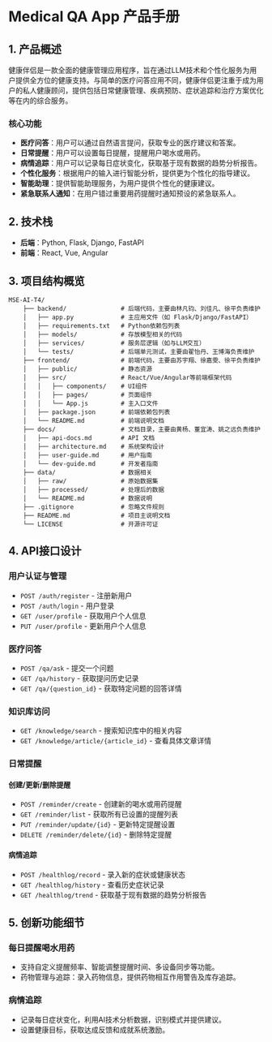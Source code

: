 # Medical QA App 产品手册

## 1. 产品概述
健康伴侣是一款全面的健康管理应用程序，旨在通过LLM技术和个性化服务为用户提供全方位的健康支持。与简单的医疗问答应用不同，健康伴侣更注重于成为用户的私人健康顾问，提供包括日常健康管理、疾病预防、症状追踪和治疗方案优化等在内的综合服务。

### 核心功能
- **医疗问答**：用户可以通过自然语言提问，获取专业的医疗建议和答案。
- **日常提醒**：用户可以设置每日提醒，提醒用户喝水或用药。
- **病情追踪**：用户可以记录每日症状变化，获取基于现有数据的趋势分析报告。
- **个性化服务**：根据用户的输入进行智能分析，提供更为个性化的指导建议。
- **智能助理**：提供智能助理服务，为用户提供个性化的健康建议。
- **紧急联系人通知**：在用户错过重要用药提醒时通知预设的紧急联系人。

## 2. 技术栈
- **后端**：Python, Flask, Django, FastAPI
- **前端**：React, Vue, Angular

## 3. 项目结构概览
```
MSE-AI-T4/
    ├── backend/               # 后端代码，主要由林凡钧、刘佳凡、徐平负责维护
    │   ├── app.py             # 主应用文件（如 Flask/Django/FastAPI）
    │   ├── requirements.txt   # Python依赖包列表
    │   ├── models/            # 存放模型相关的代码
    │   ├── services/          # 服务层逻辑（如与LLM交互）
    │   └── tests/             # 后端单元测试，主要由翟怡丹、王博海负责维护
    ├── frontend/              # 前端代码，主要由苏宇翔、徐嘉雯、徐平负责维护
    │   ├── public/            # 静态资源
    │   ├── src/               # React/Vue/Angular等前端框架代码
    │   │   ├── components/    # UI组件
    │   │   ├── pages/         # 页面组件
    │   │   └── App.js         # 主入口文件
    │   ├── package.json       # 前端依赖包列表
    │   └── README.md          # 前端说明文档
    ├── docs/                  # 文档目录，主要由黄杨、董宜涛、姚之远负责维护
    │   ├── api-docs.md        # API 文档
    │   ├── architecture.md    # 系统架构设计
    │   ├── user-guide.md      # 用户指南
    │   └── dev-guide.md       # 开发者指南
    ├── data/                  # 数据相关
    │   ├── raw/               # 原始数据集
    │   ├── processed/         # 处理后的数据
    │   └── README.md          # 数据说明
    ├── .gitignore             # 忽略文件规则
    ├── README.md              # 项目主说明文档
    └── LICENSE                # 开源许可证
```

## 4. API接口设计
### 用户认证与管理
- `POST /auth/register` - 注册新用户
- `POST /auth/login` - 用户登录
- `GET /user/profile` - 获取用户个人信息
- `PUT /user/profile` - 更新用户个人信息

### 医疗问答
- `POST /qa/ask` - 提交一个问题
- `GET /qa/history` - 获取提问历史记录
- `GET /qa/{question_id}` - 获取特定问题的回答详情

### 知识库访问
- `GET /knowledge/search` - 搜索知识库中的相关内容
- `GET /knowledge/article/{article_id}` - 查看具体文章详情

### 日常提醒
#### 创建/更新/删除提醒
- `POST /reminder/create` - 创建新的喝水或用药提醒
- `GET /reminder/list` - 获取所有已设置的提醒列表
- `PUT /reminder/update/{id}` - 更新特定提醒设置
- `DELETE /reminder/delete/{id}` - 删除特定提醒

#### 病情追踪
- `POST /healthlog/record` - 录入新的症状或健康状态
- `GET /healthlog/history` - 查看历史症状记录
- `GET /healthlog/trend` - 获取基于现有数据的趋势分析报告

## 5. 创新功能细节
### 每日提醒喝水用药
- 支持自定义提醒频率、智能调整提醒时间、多设备同步等功能。
- 药物管理与追踪：录入药物信息，提供药物相互作用警告及库存追踪。

### 病情追踪
- 记录每日症状变化，利用AI技术分析数据，识别模式并提供建议。
- 设置健康目标，获取达成反馈和成就系统激励。